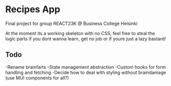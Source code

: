 # Recipes App

Final project for group REACT23K @ Business College Helsinki

At the moment its a working skeleton with no CSS, feel free to steal the logic parts if you
dont wanna learn, get no job or if youre just a lazy bastard!

## Todo

-Rename brainfarts
-State management abstraction
-Custom hooks for form handling and fetching
-Decide how to deal with styling without braindamage (use MUI components for all?)
